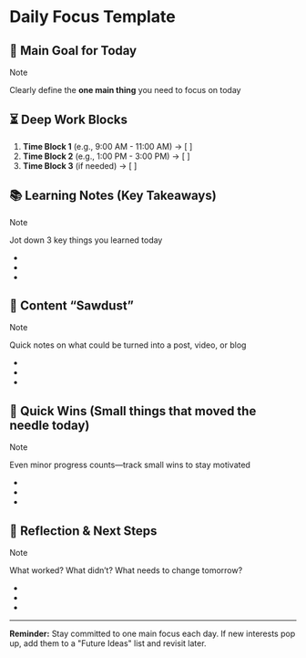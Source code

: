 # Daily Focus Template

## 🎯 Main Goal for Today
> [!NOTE]
> Clearly define the **one main thing** you need to focus on today


## ⏳ Deep Work Blocks
1. **Time Block 1** (e.g., 9:00 AM - 11:00 AM) → [ ]
2. **Time Block 2** (e.g., 1:00 PM - 3:00 PM) → [ ]
3. **Time Block 3** (if needed) → [ ]

## 📚 Learning Notes (Key Takeaways)
> [!NOTE]
> Jot down 3 key things you learned today
- 
- 
- 

## 📝 Content “Sawdust”
> [!NOTE]
> Quick notes on what could be turned into a post, video, or blog
- 
- 
- 

## 🚀 Quick Wins (Small things that moved the needle today)
> [!NOTE]
> Even minor progress counts—track small wins to stay motivated

- 
- 
- 

## 🤔 Reflection & Next Steps
> [!NOTE]
> What worked? What didn’t? What needs to change tomorrow?
- 
- 
- 

---

**Reminder:** Stay committed to one main focus each day. If new interests pop up, add them to a "Future Ideas" list and revisit later.
